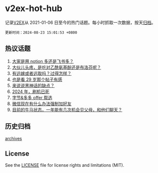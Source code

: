 # v2ex-hot-hub

 记录[V2EX](https://www.v2ex.com/)从 2021-01-06 日至今的热门话题。每小时抓取一次数据，按天[归档](archives)。

`更新时间：2024-08-23 15:01:53 +0800`

## 热议话题

1. [大家是用 notion 多还是飞书多？](https://www.v2ex.com/t/1067147)
1. [大伙儿头疼，是吃对乙酰氨基酚还是布洛芬呢？](https://www.v2ex.com/t/1067039)
1. [有远嫁或者远取吗？过得怎样？](https://www.v2ex.com/t/1067151)
1. [也是看 29 岁那个帖子有感](https://www.v2ex.com/t/1067079)
1. [来说说黑神话的缺点？](https://www.v2ex.com/t/1067117)
1. [2024 年，刷机已死](https://www.v2ex.com/t/1067154)
1. [字节&多多 offer 帮选](https://www.v2ex.com/t/1067206)
1. [微信现在有什么办法强制加好友](https://www.v2ex.com/t/1067097)
1. [目前的牛马状态，一年能有几次机会见父母，和他们聊天？](https://www.v2ex.com/t/1067170)

## 历史归档

[archives](archives)

## License

See the [LICENSE](LICENSE) file for license rights and limitations (MIT).
